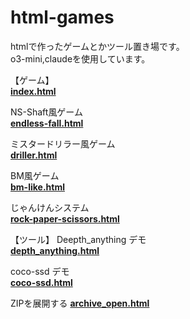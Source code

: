 # html-games

htmlで作ったゲームとかツール置き場です。  
o3-mini,claudeを使用しています。  

【ゲーム】  
[**index.html**](https://hhungry2.github.io/html-games/index.html)  

NS-Shaft風ゲーム  
[**endless-fall.html**](https://hhungry2.github.io/html-games/endless-fall.html)  

ミスタードリラー風ゲーム  
[**driller.html**](https://hhungry2.github.io/html-games/driller.html)

BM風ゲーム  
[**bm-like.html**](https://hhungry2.github.io/html-games/bm-like.html)

じゃんけんシステム  
[**rock-paper-scissors.html**](https://hhungry2.github.io/html-games/rock-paper-scissors.html)

【ツール】
Deepth_anything デモ  
[**depth_anything.html**](https://hhungry2.github.io/html-games/tools/depth_anything.html)

coco-ssd デモ  
[**coco-ssd.html**](https://hhungry2.github.io/html-games/tools/coco-ssd.html)

ZIPを展開する 
[**archive_open.html**](https://hhungry2.github.io/html-games/tools/archive_open.html)
